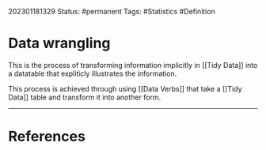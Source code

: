 202301181329
Status: #permanent 
Tags: #Statistics #Definition 

# Data wrangling
This is the process of transforming information implicitly in [[Tidy Data]] into a datatable that expliticly illustrates the information.

This process is achieved through using [[Data Verbs]] that take a [[Tidy Data]] table and transform it into another form.



---
# References